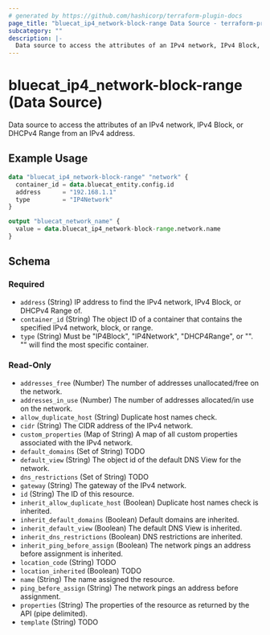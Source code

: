 ```yaml
---
# generated by https://github.com/hashicorp/terraform-plugin-docs
page_title: "bluecat_ip4_network-block-range Data Source - terraform-provider-bluecat"
subcategory: ""
description: |-
  Data source to access the attributes of an IPv4 network, IPv4 Block, or DHCPv4 Range from an IPv4 address.
---
```


# bluecat_ip4_network-block-range (Data Source)

Data source to access the attributes of an IPv4 network, IPv4 Block, or DHCPv4 Range from an IPv4 address.

## Example Usage

```terraform
data "bluecat_ip4_network-block-range" "network" {
  container_id = data.bluecat_entity.config.id
  address      = "192.168.1.1"
  type         = "IP4Network"
}

output "bluecat_network_name" {
  value = data.bluecat_ip4_network-block-range.network.name
}
```

<!-- schema generated by tfplugindocs -->
## Schema

### Required

- `address` (String) IP address to find the IPv4 network, IPv4 Block, or DHCPv4 Range of.
- `container_id` (String) The object ID of a container that contains the specified IPv4 network, block, or range.
- `type` (String) Must be "IP4Block", "IP4Network", "DHCP4Range", or "". "" will find the most specific container.

### Read-Only

- `addresses_free` (Number) The number of addresses unallocated/free on the network.
- `addresses_in_use` (Number) The number of addresses allocated/in use on the network.
- `allow_duplicate_host` (String) Duplicate host names check.
- `cidr` (String) The CIDR address of the IPv4 network.
- `custom_properties` (Map of String) A map of all custom properties associated with the IPv4 network.
- `default_domains` (Set of String) TODO
- `default_view` (String) The object id of the default DNS View for the network.
- `dns_restrictions` (Set of String) TODO
- `gateway` (String) The gateway of the IPv4 network.
- `id` (String) The ID of this resource.
- `inherit_allow_duplicate_host` (Boolean) Duplicate host names check is inherited.
- `inherit_default_domains` (Boolean) Default domains are inherited.
- `inherit_default_view` (Boolean) The default DNS View is inherited.
- `inherit_dns_restrictions` (Boolean) DNS restrictions are inherited.
- `inherit_ping_before_assign` (Boolean) The network pings an address before assignment is inherited.
- `location_code` (String) TODO
- `location_inherited` (Boolean) TODO
- `name` (String) The name assigned the resource.
- `ping_before_assign` (String) The network pings an address before assignment.
- `properties` (String) The properties of the resource as returned by the API (pipe delimited).
- `template` (String) TODO


